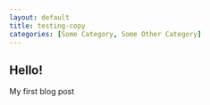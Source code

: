 ```yaml
---
layout: default
title: testing-copy
categories: [Some Category, Some Other Category]
---
```


## Hello!
My first blog post